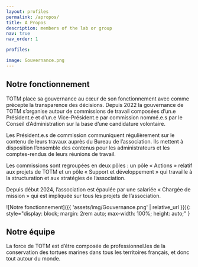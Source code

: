 ```yaml
---
layout: profiles
permalink: /apropos/
title: A Propos
description: members of the lab or group
nav: true
nav_order: 1

profiles:

image: Gouvernance.png
---
```


## Notre fonctionnement

TOTM place sa gouvernance au cœur de son fonctionnement avec comme précepte la transparence des décisions. Depuis 2022 la gouvernance de TOTM s’organise autour de commissions de travail composées d’un.e Président.e et d’un.e Vice-Président.e par commission nommé.e.s par le Conseil d’Administration sur la base d’une candidature volontaire.

Les Président.e.s de commission communiquent régulièrement sur le contenu de leurs travaux auprès du Bureau de l’association. Ils mettent à disposition l’ensemble des contenus pour les administrateurs et les comptes-rendus de leurs réunions de travail.

Les commissions sont regroupées en deux pôles : un pôle « Actions » relatif aux projets de TOTM et un pôle « Support et développement » qui travaille à la structuration et aux stratégies de l’association.

Depuis début 2024, l’association est épaulée par une salariée « Chargée de mission » qui est impliquée sur tous les projets de l’association.

![Notre fonctionnement]({{ 'assets/img/Gouvernance.png' | relative_url }}){: style="display: block; margin: 2rem auto; max-width: 100%; height: auto;" }


## Notre équipe 

La force de TOTM est d’être composée de professionnel.les de la conservation des tortues marines dans tous les territoires français, et donc tout autour du monde. 
